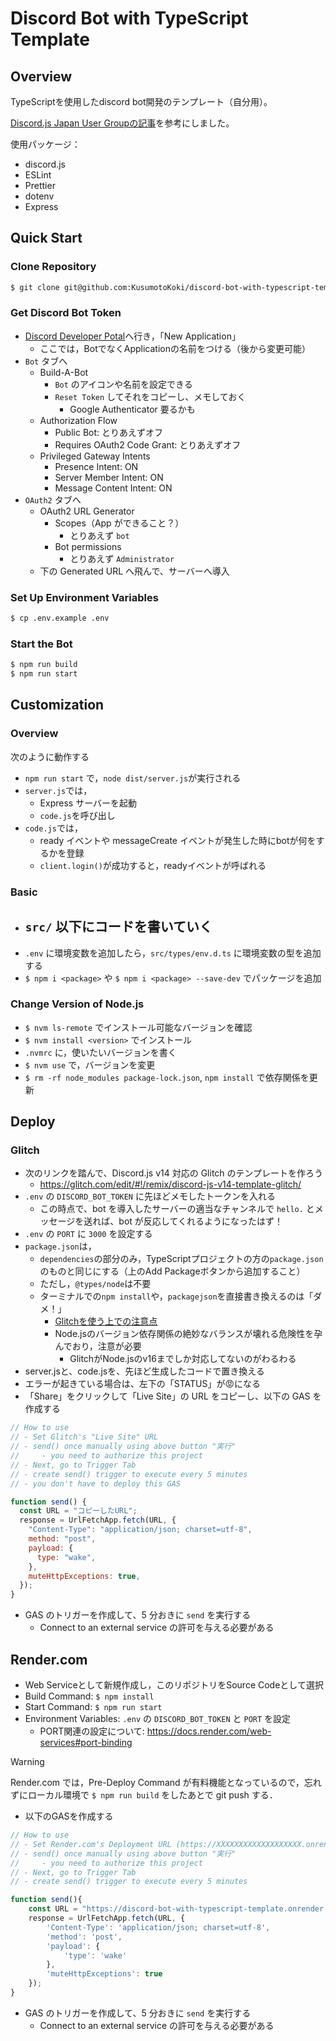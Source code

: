 # Discord Bot with TypeScript Template

## Overview

TypeScriptを使用したdiscord bot開発のテンプレート（自分用）。

[Discord.js Japan User Groupの記事](https://scrapbox.io/discordjs-japan/Glitch%E3%81%A7%E9%96%8B%E7%99%BA%E3%82%92%E5%A7%8B%E3%82%81%E3%82%8B%E4%BA%BA%E3%81%AE%E3%81%9F%E3%82%81%E3%81%AE%E3%83%86%E3%83%B3%E3%83%97%E3%83%AC%E3%83%BC%E3%83%88)を参考にしました。

使用パッケージ：
- discord.js
- ESLint
- Prettier
- dotenv
- Express

## Quick Start

### Clone Repository

```bash
$ git clone git@github.com:KusumotoKoki/discord-bot-with-typescript-template.git
```

### Get Discord Bot Token

- [Discord Developer Potal](https://discord.com/developers/applications)へ行き，「New Application」
  - ここでは，BotでなくApplicationの名前をつける（後から変更可能）
- `Bot` タブへ
  - Build-A-Bot
    - `Bot` のアイコンや名前を設定できる
    - `Reset Token` してそれをコピーし、メモしておく
      - Google Authenticator 要るかも
  - Authorization Flow
    - Public Bot: とりあえずオフ
    - Requires OAuth2 Code Grant: とりあえずオフ
  - Privileged Gateway Intents
    - Presence Intent: ON
    - Server Member Intent: ON
    - Message Content Intent: ON
- `OAuth2` タブへ
  - OAuth2 URL Generator
    - Scopes（App ができること？）
      - とりあえず `bot`
    - Bot permissions
      - とりあえず `Administrator`
  - 下の Generated URL へ飛んで、サーバーへ導入

### Set Up Environment Variables

```bash
$ cp .env.example .env
```

### Start the Bot

```bash
$ npm run build
$ npm run start
```

## Customization

### Overview

次のように動作する

- `npm run start` で，`node dist/server.js`が実行される
- `server.js`では，
  - Express サーバーを起動
  - `code.js`を呼び出し
- `code.js`では，
  - ready イベントや messageCreate イベントが発生した時にbotが何をするかを登録
  - `client.login()`が成功すると，readyイベントが呼ばれる

### Basic

- ## `src/` 以下にコードを書いていく
- `.env` に環境変数を追加したら，`src/types/env.d.ts` に環境変数の型を追加する
- `$ npm i <package>` や `$ npm i <package> --save-dev` でパッケージを追加

### Change Version of Node.js

- `$ nvm ls-remote` でインストール可能なバージョンを確認
- `$ nvm install <version>` でインストール
- `.nvmrc` に，使いたいバージョンを書く
- `$ nvm use` で，バージョンを変更
- `$ rm -rf node_modules package-lock.json`, `npm install` で依存関係を更新

## Deploy

### Glitch

- 次のリンクを踏んで、Discord.js v14 対応の Glitch のテンプレートを作ろう
  - https://glitch.com/edit/#!/remix/discord-js-v14-template-glitch/
- `.env` の `DISCORD_BOT_TOKEN` に先ほどメモしたトークンを入れる
  - この時点で、bot を導入したサーバーの適当なチャンネルで `hello.` とメッセージを送れば、bot が反応してくれるようになったはず！
- `.env` の `PORT` に `3000` を設定する
- `package.json`は，
  - `dependencies`の部分のみ，TypeScriptプロジェクトの方の`package.json`のものと同じにする（上のAdd Packageボタンから追加すること）
  - ただし，`@types/node`は不要
  - ターミナルでの`npm install`や，`packagejson`を直接書き換えるのは「ダメ！」
    - [Glitchを使う上での注意点](https://scrapbox.io/discordjs-japan/Glitch%E3%82%92%E4%BD%BF%E3%81%86%E4%B8%8A%E3%81%A7%E3%81%AE%E6%B3%A8%E6%84%8F%E7%82%B9)
    - Node.jsのバージョン依存関係の絶妙なバランスが壊れる危険性を孕んでおり，注意が必要
      - GlitchがNode.jsのv16までしか対応してないのがわるわる
- server.jsと、code.jsを、先ほど生成したコードで置き換える
- エラーが起きている場合は、左下の「STATUS」が😡になる
- 「Share」をクリックして「Live Site」の URL をコピーし、以下の GAS を作成する

```js
// How to use
// - Set Glitch's "Live Site" URL
// - send() once manually using above button "実行"
//     - you need to authorize this project
// - Next, go to Trigger Tab
// - create send() trigger to execute every 5 minutes
// - you don't have to deploy this GAS

function send() {
  const URL = "コピーしたURL";
  response = UrlFetchApp.fetch(URL, {
    "Content-Type": "application/json; charset=utf-8",
    method: "post",
    payload: {
      type: "wake",
    },
    muteHttpExceptions: true,
  });
}
```

- GAS のトリガーを作成して、5 分おきに `send` を実行する
  - Connect to an external service の許可を与える必要がある

## Render.com

- Web Serviceとして新規作成し，このリポジトリをSource Codeとして選択
- Build Command: `$ npm install`
- Start Command: `$ npm run start`
- Environment Variables: `.env` の `DISCORD_BOT_TOKEN` と `PORT` を設定
  - PORT関連の設定について: https://docs.render.com/web-services#port-binding

> [!warning]
> Render.com では，Pre-Deploy Command が有料機能となっているので，忘れずにローカル環境で `$ npm run build` をしたあとで git push する．

- 以下のGASを作成する

```js
// How to use
// - Set Render.com's Deployment URL (https://XXXXXXXXXXXXXXXXXXX.onrender.com)
// - send() once manually using above button "実行"
//     - you need to authorize this project
// - Next, go to Trigger Tab
// - create send() trigger to execute every 5 minutes

function send(){
 	const URL = "https://discord-bot-with-typescript-template.onrender.com"
 	response = UrlFetchApp.fetch(URL, {
 		'Content-Type': 'application/json; charset=utf-8',
 		'method': 'post',
 		'payload': {
 			'type': 'wake'
 		},
 		'muteHttpExceptions': true
 	});
}
```

- GAS のトリガーを作成して、5 分おきに `send` を実行する
	- Connect to an external service の許可を与える必要がある

